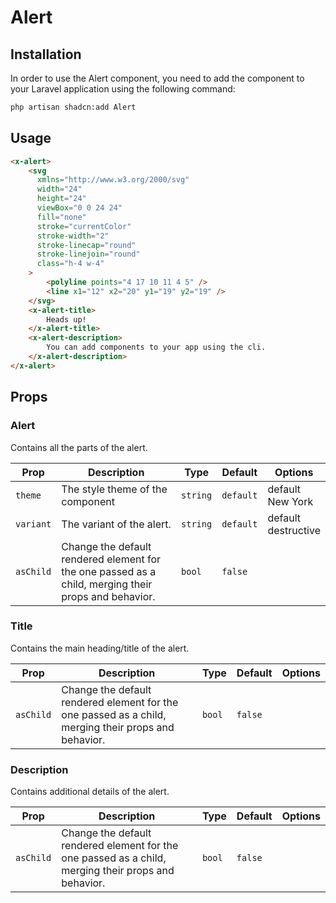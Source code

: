 # Alert

## Installation

In order to use the Alert component, you need to add the component to your Laravel application using the following command:

```bash
php artisan shadcn:add Alert
```

## Usage

```html
<x-alert>
	<svg
	  xmlns="http://www.w3.org/2000/svg"
	  width="24"
	  height="24"
	  viewBox="0 0 24 24"
	  fill="none"
	  stroke="currentColor"
	  stroke-width="2"
	  stroke-linecap="round"
	  stroke-linejoin="round"
	  class="h-4 w-4"
	>
		<polyline points="4 17 10 11 4 5" />
		<line x1="12" x2="20" y1="19" y2="19" />
	</svg>
	<x-alert-title>
		Heads up!
	</x-alert-title>
	<x-alert-description>
		You can add components to your app using the cli.
	</x-alert-description>
</x-alert>
```

## Props

### Alert

Contains all the parts of the alert.

| Prop      | Description                                                                                          | Type     | Default   | Options                   |
|-----------|------------------------------------------------------------------------------------------------------|----------|-----------|---------------------------|
| `theme`   | The style theme of the component                                                                     | `string` | `default` | default <br/> New York    |
| `variant` | The variant of the alert.                                                                            | `string` | `default` | default <br/> destructive |
| `asChild` | Change the default rendered element for the one passed as a child, merging their props and behavior. | `bool`   | `false`   |                           |

### Title

Contains the main heading/title of the alert.

| Prop      | Description                                                                                          | Type   | Default | Options |
|-----------|------------------------------------------------------------------------------------------------------|--------|---------|---------|
| `asChild` | Change the default rendered element for the one passed as a child, merging their props and behavior. | `bool` | `false` |         |

### Description

Contains additional details of the alert.

| Prop      | Description                                                                                          | Type   | Default | Options |
|-----------|------------------------------------------------------------------------------------------------------|--------|---------|---------|
| `asChild` | Change the default rendered element for the one passed as a child, merging their props and behavior. | `bool` | `false` |         |